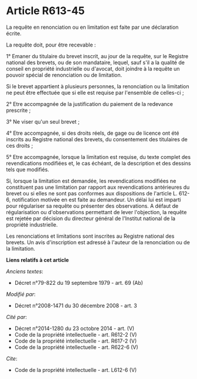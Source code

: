 # Article R613-45

La requête en renonciation ou en limitation est faite par une déclaration écrite. 

La requête doit, pour être recevable : 

1° Emaner du titulaire du brevet inscrit, au jour de la requête, sur le Registre national des brevets, ou de son mandataire,
lequel, sauf s'il a la qualité de conseil en propriété industrielle ou d'avocat, doit joindre à la requête un pouvoir spécial
de renonciation ou de limitation. 

Si le brevet appartient à plusieurs personnes, la renonciation ou la limitation ne peut être effectuée que si elle est
requise par l'ensemble de celles-ci ; 

2° Etre accompagnée de la justification du paiement de la redevance prescrite ; 

3° Ne viser qu'un seul brevet ; 

4° Etre accompagnée, si des droits réels, de gage ou de licence ont été inscrits au Registre national des brevets, du
consentement des titulaires de ces droits ; 

5° Etre accompagnée, lorsque la limitation est requise, du texte complet des revendications modifiées et, le cas échéant, de
la description et des dessins tels que modifiés. 

Si, lorsque la limitation est demandée, les revendications modifiées ne constituent pas une limitation par rapport aux
revendications antérieures du brevet ou si elles ne sont pas conformes aux dispositions de l'article L. 612-6, notification
motivée en est faite au demandeur. Un délai lui est imparti pour régulariser sa requête ou présenter des observations. A
défaut de régularisation ou d'observations permettant de lever l'objection, la requête est rejetée par décision du directeur
général de l'Institut national de la propriété industrielle. 

Les renonciations et limitations sont inscrites au Registre national des brevets. Un avis d'inscription est adressé à
l'auteur de la renonciation ou de la limitation.

**Liens relatifs à cet article**

_Anciens textes_:

  - Décret n°79-822 du 19 septembre 1979 - art. 69 (Ab)

_Modifié par_:

  - Décret n°2008-1471 du 30 décembre 2008 - art. 3

_Cité par_:

  - Décret n°2014-1280 du 23 octobre 2014 - art. (V)
  - Code de la propriété intellectuelle - art. R612-2 (V)
  - Code de la propriété intellectuelle - art. R617-2 (V)
  - Code de la propriété intellectuelle - art. R622-6 (V)

_Cite_:

  - Code de la propriété intellectuelle - art. L612-6 (V)
